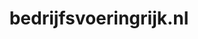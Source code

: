 ---
layout: post
title:  "bedrijfsvoeringrijk.nl"
internal_url:  "/data/bedrijfsvoeringrijk.nl.html"
categories: dutchgov
---